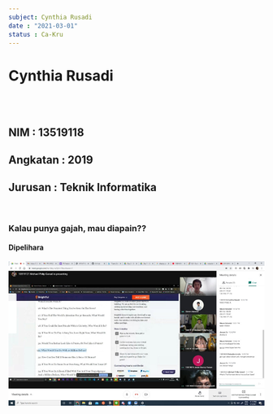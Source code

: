 ```yaml
---
subject: Cynthia Rusadi
date : "2021-03-01"
status : Ca-Kru
---
```

# Cynthia Rusadi

<br/>
<br/>

## NIM      : 13519118
## Angkatan : 2019
## Jurusan  : Teknik Informatika

<br/>

### Kalau punya gajah, mau diapain??
#### Dipelihara

![Wawan Seru](../assets/cakru.jpg)
